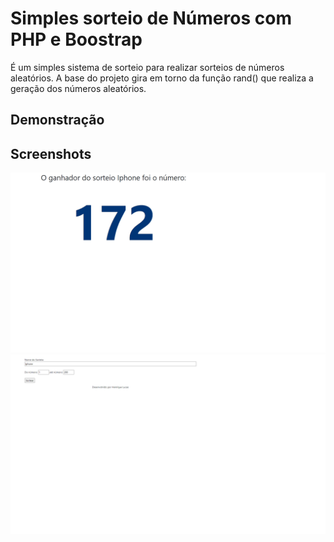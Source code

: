 
# Simples sorteio de Números com PHP e Boostrap

É um simples sistema de sorteio para realizar sorteios de números aleatórios.
A base do projeto gira em torno da função rand() que realiza a geração dos números aleatórios.

## Demonstração


## Screenshots

![App Screenshot](https://raw.githubusercontent.com/henriquelucas/sorteio/main/ss.png)
![App Screenshot](https://raw.githubusercontent.com/henriquelucas/sorteio/main/ss3.png)

